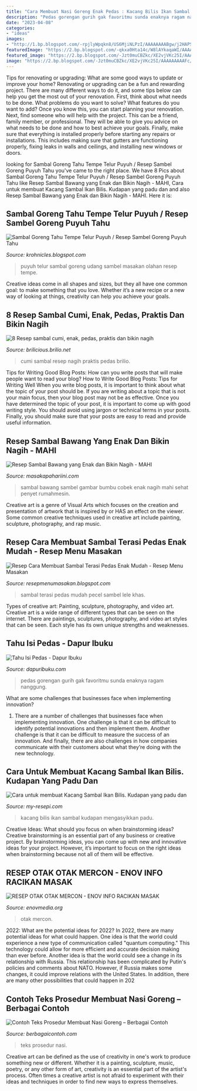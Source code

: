 ```yaml
---
title: "Cara Membuat Nasi Goreng Enak Pedas : Kacang Bilis Ikan Sambal Kudapan Mengasyikkan Padu"
description: "Pedas gorengan gurih gak favoritmu sunda enaknya ragam nanggung"
date: "2023-04-08"
categories:
- "ideas"
images:
- "http://1.bp.blogspot.com/-rpjlyWpqkn8/US6MjiNLPzI/AAAAAAAABgw/j2HAPSTzUAg/s1600/resep+sambal+terasi.jpg"
featuredImage: "https://2.bp.blogspot.com/-qkxa0Hta14c/W8lAYkaqaWI/AAAAAAAAAJ4/oyJM9HiM-30CPfm0w-rGmKMMrE1_ziaAwCLcBGAs/s1600/Tahu%2BIsi.jpg"
featured_image: "https://2.bp.blogspot.com/-Jzt0muCBZkc/XE2vjVKc25I/AAAAAAAAAFc/p6mp1hED22kxiq__dkwuUH6pS16eKFMCwCLcBGAs/s1600/IMG_20190127_200325.jpg"
image: "https://2.bp.blogspot.com/-Jzt0muCBZkc/XE2vjVKc25I/AAAAAAAAAFc/p6mp1hED22kxiq__dkwuUH6pS16eKFMCwCLcBGAs/s1600/IMG_20190127_200325.jpg"
---
```



Tips for renovating or upgrading: What are some good ways to update or improve your home?
Renovating or upgrading can be a fun and rewarding project. There are many different ways to do it, and some tips below can help you get the most out of your renovation. First, think about what needs to be done. What problems do you want to solve? What features do you want to add? Once you know this, you can start planning your renovation. Next, find someone who will help with the project. This can be a friend, family member, or professional. They will be able to give you advice on what needs to be done and how to best achieve your goals. Finally, make sure that everything is installed properly before starting any repairs or installations. This includes making sure that gutters are functioning properly, fixing leaks in walls and ceilings, and installing new windows or doors.

	

		
looking for Sambal Goreng Tahu Tempe Telur Puyuh / Resep Sambel Goreng Puyuh Tahu you've came to the right place. We have 8 Pics about Sambal Goreng Tahu Tempe Telur Puyuh / Resep Sambel Goreng Puyuh Tahu like Resep Sambal Bawang yang Enak dan Bikin Nagih - MAHI, Cara untuk membuat Kacang Sambal Ikan Bilis. Kudapan yang padu dan and also Resep Sambal Bawang yang Enak dan Bikin Nagih - MAHI. Here it is:
		
    
## Sambal Goreng Tahu Tempe Telur Puyuh / Resep Sambel Goreng Puyuh Tahu

<img loading=lazy src="https://lh5.googleusercontent.com/proxy/fH_43ayu9IfRofiM74nTvDUVVN2nDEJMv3tVjPsHL5Op24Qc3sUftN7-SxyK_FNZaY1EukWdTyAWJUyBRbHcZa1z1cFB1RmGyhkbb8fHhXNojec11bnIbZjw4zqMStQa=w1200-h630-p-k-no-nu" onerror="this.onerror=null;this.src='https://tse2.mm.bing.net/th?id=OIP.5YMYStGVxI4UcnKtQLMWVQHaFe&amp;pid=15.1';" alt="Sambal Goreng Tahu Tempe Telur Puyuh / Resep Sambel Goreng Puyuh Tahu">

_Source: krohnicles.blogspot.com_

>puyuh telur sambal goreng udang sambel masakan olahan resep tempe. 

	

Creative ideas come in all shapes and sizes, but they all have one common goal: to make something that you love. Whether it’s a new recipe or a new way of looking at things, creativity can help you achieve your goals.

    
## 8 Resep Sambal Cumi, Enak, Pedas, Praktis Dan Bikin Nagih

<img loading=lazy src="https://cdn-brilio-net.akamaized.net/news/2020/06/02/185629/1239796-1000xauto-resep-sambal-cumi.jpg" onerror="this.onerror=null;this.src='https://tse2.mm.bing.net/th?id=OIP.QP1CtWb-nT6uRXRlsfJDUQHaHa&amp;pid=15.1';" alt="8 Resep sambal cumi, enak, pedas, praktis dan bikin nagih">

_Source: brilicious.brilio.net_

>cumi sambal resep nagih praktis pedas brilio. 

	

Tips for Writing Good Blog Posts: How can you write posts that will make people want to read your blog?
How to Write Good Blog Posts: Tips for Writing Well
When you write blog posts, it is important to think about what the topic of your post should be.  If you are writing about a topic that is not your main focus, then your blog post may not be as effective.  Once you have determined the topic of your post, it is important to come up with good writing style.  You should avoid using jargon or technical terms in your posts.  Finally, you should make sure that your posts are easy to read and provide useful information.

    
## Resep Sambal Bawang Yang Enak Dan Bikin Nagih - MAHI

<img loading=lazy src="https://www.masakapahariini.com/wp-content/uploads/2020/08/sambal-bawang-dalam-cobek.jpg" onerror="this.onerror=null;this.src='https://tse2.mm.bing.net/th?id=OIP.goK6IICLVbuR-eni31dFoQHaEK&amp;pid=15.1';" alt="Resep Sambal Bawang yang Enak dan Bikin Nagih - MAHI">

_Source: masakapahariini.com_

>sambal bawang sambel gambar bumbu cobek enak nagih mahi sehat penyet rumahmesin. 

	

Creative art is a genre of Visual Arts which focuses on the creation and presentation of artwork that is inspired by or HAS an effect on the viewer. Some common creative techniques used in creative art include painting, sculpture, photography, and rap music.

    
## Resep Cara Membuat Sambal Terasi Pedas Enak Mudah - Resep Menu Masakan

<img loading=lazy src="http://1.bp.blogspot.com/-rpjlyWpqkn8/US6MjiNLPzI/AAAAAAAABgw/j2HAPSTzUAg/s1600/resep+sambal+terasi.jpg" onerror="this.onerror=null;this.src='https://tse1.mm.bing.net/th?id=OIP.3hx6mUfLk3ftEWtwH859gQHaE8&amp;pid=15.1';" alt="Resep Cara Membuat Sambal Terasi Pedas Enak Mudah - Resep Menu Masakan">

_Source: resepmenumasakan.blogspot.com_

>sambal terasi pedas mudah pecel sambel lele khas. 

	

Types of creative art: Painting, sculpture, photography, and video art.
Creative art is a wide range of different types that can be seen on the internet. There are paintings, sculptures, photography, and video art styles that can be seen. Each style has its own unique strengths and weaknesses.

    
## Tahu Isi Pedas - Dapur Ibuku

<img loading=lazy src="https://2.bp.blogspot.com/-qkxa0Hta14c/W8lAYkaqaWI/AAAAAAAAAJ4/oyJM9HiM-30CPfm0w-rGmKMMrE1_ziaAwCLcBGAs/s1600/Tahu%2BIsi.jpg" onerror="this.onerror=null;this.src='https://tse4.mm.bing.net/th?id=OIP.yr4gVkd3evjXZwvhzALuzAHaHa&amp;pid=15.1';" alt="Tahu Isi Pedas - Dapur Ibuku">

_Source: dapuribuku.com_

>pedas gorengan gurih gak favoritmu sunda enaknya ragam nanggung. 

	

What are some challenges that businesses face when implementing innovation?
1. There are a number of challenges that businesses face when implementing innovation. One challenge is that it can be difficult to identify potential innovations and then implement them. Another challenge is that it can be difficult to measure the success of an innovation. And finally, there are also challenges in how companies communicate with their customers about what they’re doing with the new technology.

    
## Cara Untuk Membuat Kacang Sambal Ikan Bilis. Kudapan Yang Padu Dan

<img loading=lazy src="https://my-resepi.com/wp-content/uploads/2021/02/kacang-sambal-768x959.jpg" onerror="this.onerror=null;this.src='https://tse1.mm.bing.net/th?id=OIP.pxOxq35mNR8islly5wekigHaJP&amp;pid=15.1';" alt="Cara untuk membuat Kacang Sambal Ikan Bilis. Kudapan yang padu dan">

_Source: my-resepi.com_

>kacang bilis ikan sambal kudapan mengasyikkan padu. 

	

Creative Ideas: What should you focus on when brainstorming ideas?
Creative brainstorming is an essential part of any business or creative project. By brainstorming ideas, you can come up with new and innovative ideas for your project. However, it’s important to focus on the right ideas when brainstorming because not all of them will be effective.

    
## RESEP OTAK OTAK MERCON - ENOV INFO RACIKAN MASAK

<img loading=lazy src="https://2.bp.blogspot.com/-Jzt0muCBZkc/XE2vjVKc25I/AAAAAAAAAFc/p6mp1hED22kxiq__dkwuUH6pS16eKFMCwCLcBGAs/s1600/IMG_20190127_200325.jpg" onerror="this.onerror=null;this.src='https://tse2.mm.bing.net/th?id=OIP.B1MqHCTNFmydeZAFpzjEngHaFJ&amp;pid=15.1';" alt="RESEP OTAK OTAK MERCON - ENOV INFO RACIKAN MASAK">

_Source: enovmedia.org_

>otak mercon. 

	

2022: What are the potential ideas for 2022?
In 2022, there are many potential ideas for what could happen. One idea is that the world could experience a new type of communication called "quantum computing." This technology could allow for more efficient and accurate decision making than ever before. Another idea is that the world could see a change in its relationship with Russia. This relationship has been complicated by Putin's policies and comments about NATO. However, if Russia makes some changes, it could improve relations with the United States. In addition, there are many other possibilities that could happen in 202
    
## Contoh Teks Prosedur Membuat Nasi Goreng – Berbagai Contoh

<img loading=lazy src="https://image.isu.pub/180922065555-0f6f4d13a6c57f73674027aa172dac4c/jpg/page_1.jpg" onerror="this.onerror=null;this.src='https://tse2.mm.bing.net/th?id=OIP._UfeMeOfzfiZx2M4fibkwwHaJl&amp;pid=15.1';" alt="Contoh Teks Prosedur Membuat Nasi Goreng – Berbagai Contoh">

_Source: berbagaicontoh.com_

>teks prosedur nasi. 

	

Creative art can be defined as the use of creativity in one's work to produce something new or different. Whether it is a painting, sculpture, music, poetry, or any other form of art, creativity is an essential part of the artist's process. Often times a creative artist is not afraid to experiment with their ideas and techniques in order to find new ways to express themselves.

